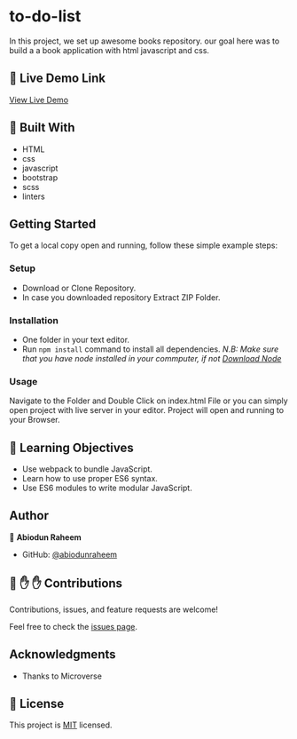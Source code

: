 # to-do-list


In this project, we set up awesome books repository. our goal here was to build a a book application with html javascript and css.


## :red_circle: Live Demo Link

[View Live Demo](https://abiodunraheem.github.io/to-do-list/)


## :hammer: Built With

- HTML
- css
- javascript
- bootstrap
- scss
- linters

## Getting Started
To get a local copy open and running, follow these simple example steps:

### Setup
- Download or Clone Repository.
- In case you downloaded repository Extract ZIP Folder.

### Installation
- One folder in your text editor.
- Run `npm install` command to install all dependencies.
*N.B: Make sure that you have node installed in your commputer, if not [Download Node](https://nodejs.org/en/)*

### Usage
Navigate to the Folder and Double Click on index.html File or you can simply open project with live server in your editor.
Project will open and running to your Browser.

## :blue_book: Learning Objectives

- Use webpack to bundle JavaScript.
- Learn how to use proper ES6 syntax.
- Use ES6 modules to write modular JavaScript.



## Author

👤 **Abiodun Raheem**

- GitHub: [@abiodunraheem](https://github.com/abiodunraheem)


## 🤝 :raised_hand: :raised_hand: Contributions

Contributions, issues, and feature requests are welcome!

Feel free to check the [issues page](https://github.com/abiodunraheem/to-do-list/).



## Acknowledgments

- Thanks to Microverse


## 📝 License

This project is [MIT](LICENSE) licensed.
